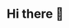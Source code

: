 <h1>
  <p align="center">
  Hi there 👋
  </p>
</h1>
<!--
**
<h1>
  <p align="center">
  Hi there 👋, I am Kateryna Nekhomiazh
  </p>
</h1>

- Solutions Architect intern @NVIDIA

- MSc in Computer Science grad from the University of Toronto

- Have experience in Machine Learning Research and Software Engineering for Machine Learning projects
  
- Passionate about biking and horseriding

iamKateryna/iamKateryna** is a ✨ _special_ ✨ repository because its `README.md` (this file) appears on your GitHub profile.

Here are some ideas to get you started:

- 🔭 I’m currently working on ...
- 🌱 I’m currently learning ...
- 👯 I’m looking to collaborate on ...
- 🤔 I’m looking for help with ...
- 💬 Ask me about ...
- 📫 How to reach me: ...
- 😄 Pronouns: ...
- ⚡ Fun fact: ...
-->
